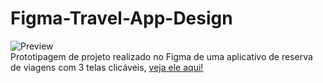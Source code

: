 # Figma-Travel-App-Design
![Preview](https://github.com/MaduSales/Figma-Travel-App-Design/assets/166547195/bba0b3e8-e4f2-4fad-9960-215fa170f7d4)
<br>
Prototipagem de projeto realizado no Figma de uma aplicativo de reserva de viagens com 3 telas clicáveis,
[veja ele aqui!](https://www.figma.com/proto/huFiNvQspY6Pj8lALU13qp/App-de-viagem?type=design&node-id=1-2&t=COdD5UATECTbO7SY-1&scaling=scale-down&page-id=0%3A1&starting-point-node-id=1%3A2)


